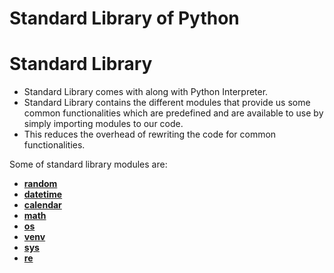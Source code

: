 # Standard Library of Python

# Standard Library

- Standard Library comes with along with Python Interpreter.
- Standard Library contains the different modules that provide us some common functionalities which are predefined and are available to use by simply importing modules to our code.
- This reduces the overhead of rewriting the code for common functionalities.

Some of standard library modules are:

- [**random**](Standard%20Libraries%20in%20Python%2079c6f4712d6c4bcf9308b9d8714493f2/random%20module%20cf5d31ad0a284146959d4642ccf12bb2.md)
- [**datetime**](https://github.com/Dileep-royal/myJourneyWithPython/blob/main/Programming/Standard%20Libraries%20in%20Python/datetime%20module.md)
- [**calendar**](Standard%20Libraries%20in%20Python%2079c6f4712d6c4bcf9308b9d8714493f2/calendar%20module%204ac5363d5ba145df915d8796998d8bb0.md)
- [**math**](Standard%20Libraries%20in%20Python%2079c6f4712d6c4bcf9308b9d8714493f2/math%20module%2074c043a92f8e43afa0e2d3025d77f565.md)
- [**os**](https://github.com/Dileep-royal/myJourneyWithPython/blob/main/Programming/Standard%20Libraries%20in%20Python/os%20module.md)
- [**venv**](https://github.com/Dileep-royal/myJourneyWithPython/blob/main/Programming/Standard%20Libraries%20in%20Python/os%20module.md)
- [**sys**](Standard%20Libraries%20in%20Python%2079c6f4712d6c4bcf9308b9d8714493f2/sys%20module%20ecbc10d04d9d43e3a54c1695e20b8429.md)
- [**re**](https://github.com/Dileep-royal/myJourneyWithPython/tree/main/Programming/Regular%20Expression)
